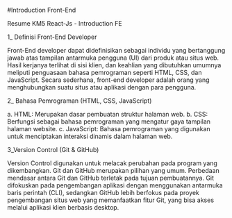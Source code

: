 #Introduction Front-End

Resume KM5 React-Js - Introduction FE

1\_ Definisi Front-End Developer

Front-End developer dapat didefinisikan sebagai individu yang bertanggung jawab atas tampilan antarmuka pengguna (UI) dari produk atau situs web. Hasil kerjanya terlihat di sisi klien, dan keahlian yang dibutuhkan umumnya meliputi penguasaan bahasa pemrograman seperti HTML, CSS, dan JavaScript. Secara sederhana, front-end developer adalah orang yang menghubungkan suatu situs atau aplikasi dengan para pengguna.

2\_ Bahasa Pemrograman (HTML, CSS, JavaScript)

a. HTML: Merupakan dasar pembuatan struktur halaman web.
b. CSS: Berfungsi sebagai bahasa pemrograman yang mengatur gaya tampilan halaman website.
c. JavaScript: Bahasa pemrograman yang digunakan untuk menciptakan interaksi dinamis dalam halaman web.

3_Version Control (Git & GitHub)

Version Control digunakan untuk melacak perubahan pada program yang dikembangkan. Git dan GitHub merupakan pilihan yang umum. Perbedaan mendasar antara Git dan GitHub terletak pada tujuan pembuatannya. Git difokuskan pada pengembangan aplikasi dengan menggunakan antarmuka baris perintah (CLI), sedangkan GitHub lebih berfokus pada proyek pengembangan situs web yang memanfaatkan fitur Git, yang bisa akses melalui aplikasi klien berbasis desktop.
